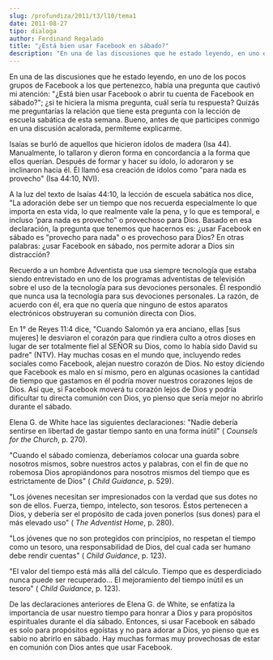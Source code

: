 ```yaml
---
slug: /profundiza/2011/t3/l10/tema1
date: 2011-08-27
tipo: dialoga
author: Ferdinand Regalado
title: "¿Está bien usar Facebook en sábado?"
description: "En una de las discusiones que he estado leyendo, en uno de los pocos grupos de  Facebook a los que pertenezco, había una pregunta que cautivó mi atención:  “¿Está bien usar Facebook o abrir tu cuenta de Facebook en sábado?”; ¿si te  hiciera la misma pregunta, cuál sería tu res..."
---
```


En una de las discusiones que he estado leyendo, en uno de los pocos grupos de Facebook a los que pertenezco, había una pregunta que cautivó mi atención: "¿Está bien usar Facebook o abrir tu cuenta de Facebook en sábado?"; ¿si te hiciera la misma pregunta, cuál sería tu respuesta? Quizás me preguntarías la relación que tiene esta pregunta con la lección de escuela sabática de esta semana. Bueno, antes de que participes conmigo en una discusión acalorada, permíteme explicarme.

Isaías se burló de aquellos que hicieron ídolos de madera (Isa 44). Manualmente, lo tallaron y dieron forma en concordancia a la forma que ellos querían. Después de formar y hacer su ídolo, lo adoraron y se inclinaron hacia él. Él llamó esa creación de ídolos como "para nada es provecho" (Isa 44:10, NVI).

A la luz del texto de Isaías 44:10, la lección de escuela sabática nos dice, "La adoración debe ser un tiempo que nos recuerda especialmente lo que importa en esta vida, lo que realmente vale la pena, y lo que es temporal, e incluso ‘para nada es provecho" o provechoso para Dios. Basado en esa declaración, la pregunta que tenemos que hacernos es: ¿usar Facebook en sábado es "provecho para nada" o es provechoso para Dios? En otras palabras: ¿usar Facebook en sábado, nos permite adorar a Dios sin distracción?

Recuerdo a un hombre Adventista que usa siempre tecnología que estaba siendo entrevistado en uno de los programas adventistas de televisión sobre el uso de la tecnología para sus devociones personales. Él respondió que nunca usa la tecnología para sus devociones personales. La razón, de acuerdo con él, era que no quería que ninguno de estos aparatos electrónicos obstruyeran su comunión directa con Dios.

En 1° de Reyes 11:4 dice, "Cuando Salomón ya era anciano, ellas [sus mujeres] le desviaron el corazón para que rindiera culto a otros dioses en lugar de ser totalmente fiel al SEÑOR su Dios, como lo había sido David su padre" (NTV). Hay muchas cosas en el mundo que, incluyendo redes sociales como Facebook, alejan nuestro corazón de Dios. No estoy diciendo que Facebook es malo en sí mismo, pero en algunas ocasiones la cantidad de tiempo que gastamos en él podría mover nuestros corazones lejos de Dios. Así que, si Facebook moverá tu corazón lejos de Dios y podría dificultar tu directa comunión con Dios, yo pienso que sería mejor no abrirlo durante el sábado.

Elena G. de White hace las siguientes declaraciones: "Nadie debería sentirse en libertad de gastar tiempo santo en una forma inútil" ( _Counsels for the Church_, p. 270).

"Cuando el sábado comienza, deberíamos colocar una guarda sobre nosotros mismos, sobre nuestros actos y palabras, con el fin de que no robemosa Dios apropiándonos para nosotros mismos del tiempo que es estrictamente de Dios" ( _Child Guidance_, p. 529).

"Los jóvenes necesitan ser impresionados con la verdad que sus dotes no son de ellos. Fuerza, tiempo, intelecto, son tesoros. Éstos pertenecen a Dios, y debería ser el propósito de cada joven ponerlos (sus dones) para el más elevado uso" ( _The Adventist Home_, p. 280).

"Los jóvenes que no son protegidos con principios, no respetan el tiempo como un tesoro, una responsabilidad de Dios, del cual cada ser humano debe rendir cuentas" ( _Child Guidance_, p. 123).

"El valor del tiempo está más allá del cálculo. Tiempo que es desperdiciado nunca puede ser recuperado… El mejoramiento del tiempo inútil es un tesoro" ( _Child Guidance_, p. 123).

De las declaraciones anteriores de Elena G. de White, se enfatiza la importancia de usar nuestro tiempo para honrar a Dios y para propósitos espirituales durante el día sábado. Entonces, si usar Facebook en sábado es solo para propósitos egoístas y no para adorar a Dios, yo pienso que es sabio no abrirlo en sábado. Hay muchas formas muy provechosas de estar en comunión con Dios antes que usar Facebook.
